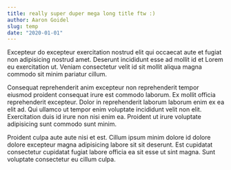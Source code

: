 ```yaml
---
title: really super duper mega long title ftw :)
author: Aaron Goidel
slug: temp
date: "2020-01-01"
---
```


Excepteur do excepteur exercitation nostrud elit qui occaecat aute et fugiat non adipisicing nostrud amet. Deserunt incididunt esse ad mollit id et Lorem eu exercitation ut. Veniam consectetur velit id sit mollit aliqua magna commodo sit minim pariatur cillum.

Consequat reprehenderit anim excepteur non reprehenderit tempor eiusmod proident consequat irure est commodo laborum. Ex mollit officia reprehenderit excepteur. Dolor in reprehenderit laborum laborum enim ex ea elit ad. Qui ullamco ut tempor enim voluptate incididunt velit non elit. Exercitation duis id irure non nisi enim ea. Proident ut irure voluptate adipisicing sunt commodo sunt minim.

Proident culpa aute aute nisi et est. Cillum ipsum minim dolore id dolore dolore excepteur magna adipisicing labore sit sit deserunt. Est cupidatat consectetur cupidatat fugiat labore officia ea sit esse ut sint magna. Sunt voluptate consectetur eu cillum culpa.
